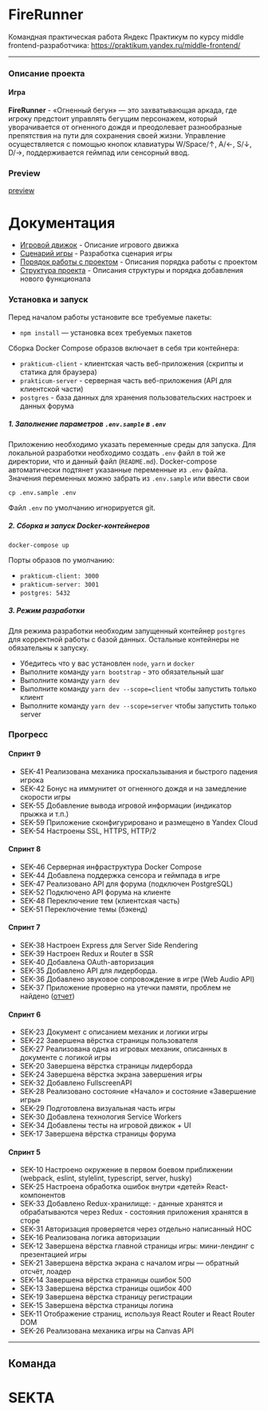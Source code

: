 # FireRunner

Командная практическая работа Яндекс Практикум по курсу middle frontend-разработчика:
https://praktikum.yandex.ru/middle-frontend/

--------------------------------------------

### Описание проекта

#### Игра

**FireRunner** - «Огненный бегун» — это захватывающая аркада, где игроку предстоит управлять бегущим персонажем, 
который уворачивается от огненного дождя и преодолевает разнообразные препятствия на пути для сохранения своей жизни.
Управление осуществляется с помощью кнопок клавиатуры W/Space/↑, A/←, S/↓, D/→, поддерживается геймпад или сенсорный ввод.

### Preview
[preview](https://www.youtube.com/watch?v=sctMx054gM0)

# Документация

- [Игровой движок](docs/GAME_ENGINE.md) - Описание игрового движка
- [Сценарий игры](docs/SCENARIO.md) - Разработка сценария игры
- [Порядок работы с проектом](docs/WORK_FLOW.md) - Описания порядка работы с проектом
- [Структура проекта](docs/PROJECT_STRUCT.md) - Описания структуры и порядка добавления нового функционала

### Установка и запуск

Перед началом работы установите все требуемые пакеты:

- `npm install` — установка всех требуемых пакетов

Сборка Docker Compose образов включает в себя три контейнера:

- `prakticum-client` - клиентская часть веб-приложения (скрипты и статика для браузера)
- `prakticum-server` - серверная часть веб-приложения (API для клиентской части)
- `postgres` - база данных для хранения пользовательских настроек и данных форума

##### 1. Заполнение параметров `.env.sample` в `.env`

Приложению необходимо указать переменные среды для запуска.
Для локальной разработки необходимо создать `.env` файл в той же директории, что и данный файл (`README.md`).
Docker-compose автоматически подтянет указанные переменные из `.env` файла.
Значения переменных можно забрать из `.env.sample` или ввести свои

```cp .env.sample .env```

Файл `.env` по умолчанию игнорируется git.

##### 2. Сборка и запуск Docker-контейнеров

```docker-compose up```

Порты образов по умолчанию:

- `prakticum-client: 3000`
- `prakticum-server: 3001`
- `postgres: 5432`

##### 3. Режим разработки

Для режима разработки необходим запущенный контейнер `postgres` для корректной работы с базой данных. Остальные контейнеры не обязательны к запуску.

- Убедитесь что у вас установлен `node`, `yarn` и `docker`
- Выполните команду `yarn bootstrap` - это обязательный шаг
- Выполните команду `yarn dev`
- Выполните команду `yarn dev --scope=client` чтобы запустить только клиент
- Выполните команду `yarn dev --scope=server` чтобы запустить только server

### Прогресс

#### Спринт 9
- SEK-41 Реализована механика проскальзывания и быстрого падения игрока
- SEK-42 Бонус на иммунитет от огненного дождя и на замедление скорости игры
- SEK-55 Добавление вывода игровой информации (индикатор прыжка и т.п.)
- SEK-59 Приложение сконфигурировано и размещено в Yandex Cloud
- SEK-54 Настроены SSL, HTTPS, HTTP/2

#### Спринт 8
- SEK-46 Серверная инфраструктура Docker Compose
- SEK-44 Добавлена поддержка сенсора и геймпада в игре
- SEK-47 Реализовано API для форума (подключен PostgreSQL)
- SEK-52 Подключено API форума на клиенте
- SEK-48 Переключение тем (клиентская часть)
- SEK-51 Переключение темы (бэкенд)

#### Спринт 7
- SEK-38 Настроен Express для Server Side Rendering
- SEK-39 Настроен Redux и Router в SSR
- SEK-40 Добавлена OAuth-авторизация
- SEK-35 Добавлено API для лидерборда.
- SEK-36 Добавлено звуковое сопровождение в игре (Web Audio API)
- SEK-37 Приложение проверно на утечки памяти, проблем не найдено ([отчет](https://github.com/krovorgen/sekta/blob/dev/memoryleaks.md))

#### Спринт 6

- SEK-23 Документ с описанием механик и логики игры
- SEK-22 Завершена вёрстка страницы пользователя
- SEK-27 Реализована одна из игровых механик, описанных в документе с логикой игры
- SEK-20 Завершена вёрстка страницы лидерборда
- SEK-24 Завершена вёрстка экрана завершения игры
- SEK-32 Добавлено FullscreenAPI
- SEK-28 Реализовано состояние «Начало» и состояние «Завершение игры»
- SEK-29 Подготовлена визуальная часть игры
- SEK-30 Добавлена технология Service Workers
- SEK-34 Добавлены тесты на игровой движок + UI
- SEK-17 Завершена вёрстка страницы форума

#### Спринт 5

- SEK-10 Настроено окружение в первом боевом приближении (webpack, eslint, stylelint, typescript, server, husky)
- SEK-25 Настроена обработка ошибок внутри «детей» React-компонентов
- SEK-33 Добавлено Redux-хранилище: - данные хранятся и обрабатываются через Redux - состояния приложения хранятся в сторе
- SEK-31 Авторизация проверяется через отдельно написанный НОС
- SEK-16 Реализована логика авторизации
- SEK-12 Завершена вёрстка главной страницы игры: мини-лендинг с презентацией игры
- SEK-21 Завершена вёрстка экрана с началом игры — обратный отсчёт, лоадер
- SEK-14 Завершена вёрстка страницы ошибок 500
- SEK-13 Завершена вёрстка страницы ошибок 400
- SEK-19 Завершена вёрстка страницу регистрации
- SEK-15 Завершена вёрстка страницы логина
- SEK-11 Отображение страниц, используя React Router и React Router DOM
- SEK-26 Реализована механика игры на Canvas API

---

## Команда

# SEKTA
